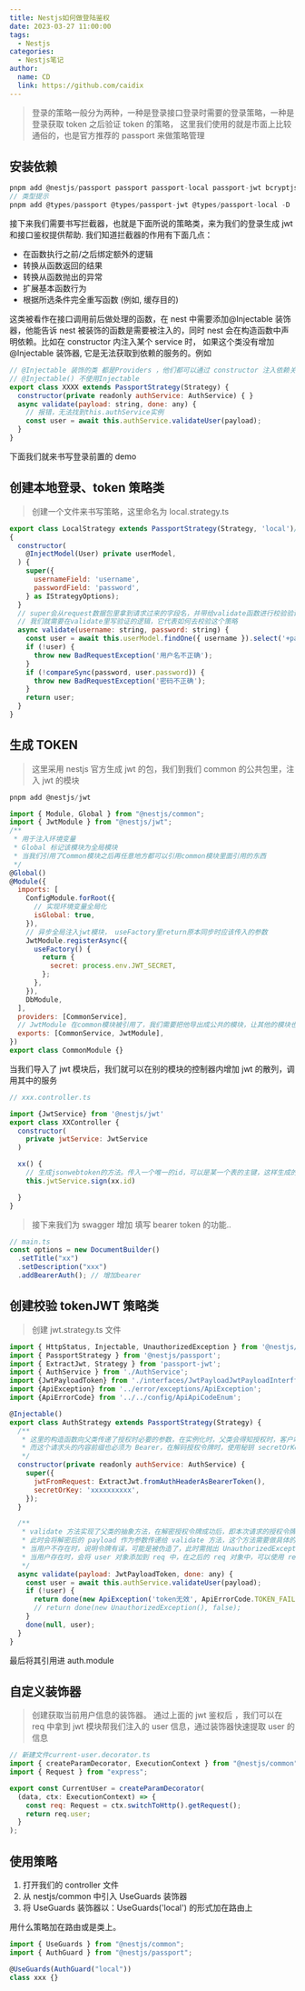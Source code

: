 ```yaml
---
title: Nestjs如何做登陆鉴权
date: 2023-03-27 11:00:00
tags:
  - Nestjs
categories:
  - Nestjs笔记
author:
  name: CD
  link: https://github.com/caidix
---
```


> 登录的策略一般分为两种，一种是登录接口登录时需要的登录策略，一种是登录获取 token 之后验证 token 的策略， 这里我们使用的就是市面上比较通俗的，也是官方推荐的 passport 来做策略管理

<!-- more -->

## 安装依赖

```js
pnpm add @nestjs/passport passport passport-local passport-jwt bcryptjs
// 类型提示
pnpm add @types/passport @types/passport-jwt @types/passport-local -D
```

接下来我们需要书写拦截器，也就是下面所说的策略类，来为我们的登录生成 jwt 和接口鉴权提供帮助.
我们知道拦截器的作用有下面几点：

- 在函数执行之前/之后绑定额外的逻辑
- 转换从函数返回的结果
- 转换从函数抛出的异常
- 扩展基本函数行为
- 根据所选条件完全重写函数 (例如, 缓存目的)

这类被看作在接口调用前后做处理的函数，在 nest 中需要添加@Injectable 装饰器，他能告诉 nest 被装饰的函数是需要被注入的，同时 nest 会在构造函数中声明依赖。比如在 constructor 内注入某个 service 时， 如果这个类没有增加@Injectable 装饰器, 它是无法获取到依赖的服务的。例如

```js
// @Injectable 装饰的类 都是Providers ，他们都可以通过 constructor 注入依赖关系
// @Injectable() 不使用Injectable
export class XXXX extends PassportStrategy(Strategy) {
  constructor(private readonly authService: AuthService) { }
  async validate(payload: string, done: any) {
    // 报错，无法找到this.authService实例
    const user = await this.authService.validateUser(payload);
  }
}
```

下面我们就来书写登录前置的 demo

## 创建本地登录、token 策略类

> 创建一个文件来书写策略，这里命名为 local.strategy.ts

```js
export class LocalStrategy extends PassportStrategy(Strategy, 'local')// local为校验策略名字
{
  constructor(
    @InjectModel(User) private userModel,
  ) {
    super({
      usernameField: 'username',
      passwordField: 'password',
    } as IStrategyOptions);
  }
  // super会从request数据包里拿到请求过来的字段名，并带给validate函数进行校验验证
  // 我们就需要在validate里写验证的逻辑，它代表如何去校验这个策略
  async validate(username: string, password: string) {
    const user = await this.userModel.findOne({ username }).select('+password');
    if (!user) {
      throw new BadRequestException('用户名不正确');
    }
    if (!compareSync(password, user.password)) {
      throw new BadRequestException('密码不正确');
    }
    return user;
  }
}

```

## 生成 TOKEN

> 这里采用 nestjs 官方生成 jwt 的包，我们到我们 common 的公共包里，注入 jwt 的模块

```js
pnpm add @nestjs/jwt
```

```js
import { Module, Global } from "@nestjs/common";
import { JwtModule } from "@nestjs/jwt";
/**
 * 用于注入环境变量
 * Global 标记该模块为全局模块
 * 当我们引用了Common模块之后再任意地方都可以引用common模块里面引用的东西
 */
@Global()
@Module({
  imports: [
    ConfigModule.forRoot({
      // 实现环境变量全局化
      isGlobal: true,
    }),
    // 异步全局注入jwt模块， useFactory里return原本同步时应该传入的参数
    JwtModule.registerAsync({
      useFactory() {
        return {
          secret: process.env.JWT_SECRET,
        };
      },
    }),
    DbModule,
  ],
  providers: [CommonService],
  // JwtModule 在common模块被引用了，我们需要把他导出成公共的模块，让其他的模块也可以引用
  exports: [CommonService, JwtModule],
})
export class CommonModule {}
```

当我们导入了 jwt 模块后，我们就可以在别的模块的控制器内增加 jwt 的散列，调用其中的服务

```js
// xxx.controller.ts

import {JwtService} from '@nestjs/jwt'
export class XXController {
  constructor(
    private jwtService: JwtService
  )

  xx() {
    // 生成jsonwebtoken的方法。传入一个唯一的id，可以是某一个表的主键，这样生成的jwt就是唯一的
    this.jwtService.sign(xx.id)

  }
}
```

> 接下来我们为 swagger 增加 填写 bearer token 的功能..

```js
// main.ts
const options = new DocumentBuilder()
  .setTitle("xx")
  .setDescription("xxx")
  .addBearerAuth(); // 增加bearer
```

## 创建校验 tokenJWT 策略类

> 创建 jwt.strategy.ts 文件

```js
import { HttpStatus, Injectable, UnauthorizedException } from '@nestjs/common';
import { PassportStrategy } from '@nestjs/passport';
import { ExtractJwt, Strategy } from 'passport-jwt';
import { AuthService } from './AuthService';
import {JwtPayloadToken} from './interfaces/JwtPayloadJwtPayloadInterfface';
import {ApiException} from '../error/exceptions/ApiException';
import {ApiErrorCode} from '../../config/ApiApiCodeEnum';

@Injectable()
export class AuthStrategy extends PassportStrategy(Strategy) {
  /**
   * 这里的构造函数向父类传递了授权时必要的参数，在实例化时，父类会得知授权时，客户端的请求必须使用 Authorization 作为请求头，
   * 而这个请求头的内容前缀也必须为 Bearer，在解码授权令牌时，使用秘钥 secretOrKey: 'secretKey' 来将授权令牌解码为创建令牌时的 payload。
   */
  constructor(private readonly authService: AuthService) {
    super({
      jwtFromRequest: ExtractJwt.fromAuthHeaderAsBearerToken(),
      secretOrKey: 'xxxxxxxxxx',
    });
  }

  /**
   * validate 方法实现了父类的抽象方法，在解密授权令牌成功后，即本次请求的授权令牌是没有过期的，
   * 此时会将解密后的 payload 作为参数传递给 validate 方法，这个方法需要做具体的授权逻辑，比如这里我使用了通过用户名查找用户是否存在。
   * 当用户不存在时，说明令牌有误，可能是被伪造了，此时需抛出 UnauthorizedException 未授权异常。
   * 当用户存在时，会将 user 对象添加到 req 中，在之后的 req 对象中，可以使用 req.user 获取当前登录用户。
   */
  async validate(payload: JwtPayloadToken, done: any) {
    const user = await this.authService.validateUser(payload);
    if (!user) {
      return done(new ApiException('token无效', ApiErrorCode.TOKEN_FAIL, 30001), false);
      // return done(new UnauthorizedException(), false);
    }
    done(null, user);
  }
}

```

最后将其引用进 auth.module

## 自定义装饰器

> 创建获取当前用户信息的装饰器。 通过上面的 jwt 鉴权后 ，我们可以在 req 中拿到 jwt 模块帮我们注入的 user 信息，通过装饰器快速提取 user 的信息

```js
// 新建文件current-user.decorator.ts
import { createParamDecorator, ExecutionContext } from "@nestjs/common";
import { Request } from "express";

export const CurrentUser = createParamDecorator(
  (data, ctx: ExecutionContext) => {
    const req: Request = ctx.switchToHttp().getRequest();
    return req.user;
  }
);
```

## 使用策略

1. 打开我们的 controller 文件
2. 从 nestjs/common 中引入 UseGuards 装饰器
3. 将 UseGuards 装饰器以：UseGuards('local') 的形式加在路由上

用什么策略加在路由或是类上。

```js
import { UseGuards } from "@nestjs/common";
import { AuthGuard } from "@nestjs/passport";

@UseGuards(AuthGuard("local"))
class xxx {}
```

